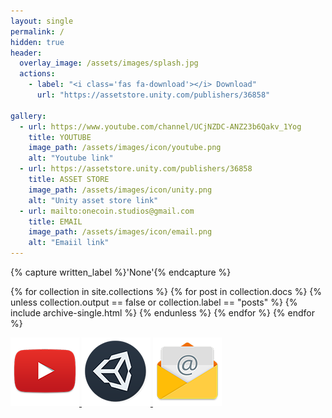```yaml
---
layout: single
permalink: /
hidden: true
header:
  overlay_image: /assets/images/splash.jpg
  actions:
    - label: "<i class='fas fa-download'></i> Download"
      url: "https://assetstore.unity.com/publishers/36858"

gallery:
  - url: https://www.youtube.com/channel/UCjNZDC-ANZ23b6Qakv_1Yog
    title: YOUTUBE
    image_path: /assets/images/icon/youtube.png
    alt: "Youtube link"
  - url: https://assetstore.unity.com/publishers/36858
    title: ASSET STORE
    image_path: /assets/images/icon/unity.png
    alt: "Unity asset store link"
  - url: mailto:onecoin.studios@gmail.com
    title: EMAIL
    image_path: /assets/images/icon/email.png
    alt: "Emaiil link"
---
```


{% capture written_label %}'None'{% endcapture %}

{% for collection in site.collections %}
  {% for post in collection.docs %}
    {% unless collection.output == false or collection.label == "posts" %}
      {% include archive-single.html %}
    {% endunless %}
  {% endfor %}
{% endfor %}

<a class="card" style="width: 18rem" href="https://www.youtube.com/channel/UCjNZDC-ANZ23b6Qakv_1Yog">
  <img src="/assets/images/icon/youtube.png" class="card-img-top" alt="Youtube">
</a>

<a class="card" style="width: 18rem" href="https://assetstore.unity.com/publishers/36858">
  <img src="/assets/images/icon/unity.png" class="card-img-top" alt="Unity">
</a>

<a class="card" style="width: 18rem" href="mailto:onecoin.studios@gmail.com">
  <img src="/assets/images/icon/email.png" class="card-img-top" alt="EMail">
</a>